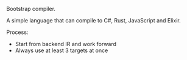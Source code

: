 Bootstrap compiler.

A simple language that can compile to C#, Rust, JavaScript and Elixir.

Process:
* Start from backend IR and work forward
* Always use at least 3 targets at once
